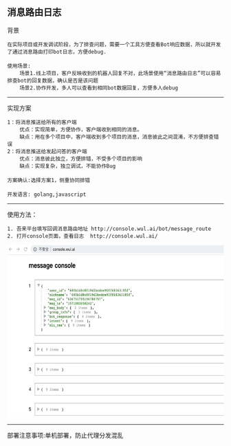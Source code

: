 ## 消息路由日志

背景
```text
在实际项目或开发调试阶段，为了排查问题，需要一个工具方便查看Bot响应数据，所以就开发了通过消息路由打印bot日志，方便debug.

使用场景: 
    场景1.线上项目，客户反映收到的机器人回复不对，此场景使用“消息路由日志”可以容易排查bot的回复数据，确认是否是该问题
    场景2.协作开发，多人可以查看到相同bot数据回复，方便多人debug
```
---

实现方案
```text
1：将消息推送给所有的客户端
    优点：实现简单，方便协作，客户端收到相同的消息。
    缺点：用在多个项目中，客户端收到多个项目的消息，消息彼此之间混淆，不方便排查错误
2：将消息推送给发起问答的客户端
    优点：消息彼此独立，方便排错，不受多个项目的影响
    缺点：实现复杂，独立调试，不能协作Bug

方案确认:选择方案1，侧重协同排错

开发语言: golang,javascript
```
---

使用方法：
```text
1. 吾来平台填写回调消息路由地址 http://console.wul.ai/bot/message_route
2. 打开console页面，查看日志  http://console.wul.ai/
```

<img src="https://github.com/shzy2012/static/blob/master/console.png?raw=true" width="600" height="400">


---

部署注意事项:单机部署，防止代理分发混乱
